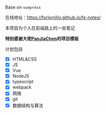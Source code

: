 Base on `vuepress`

在线地址：https://forlornlily.github.io/fe-notes/

本项目为个人在前端路上的一些笔记

**特别感谢大佬[PanJiaChen](https://github.com/PanJiaChen)的项目模板**

计划包括

- [x] HTML&CSS
- [x] JS
- [x] Vue
- [x] NodeJS
- [x] typescript
- [x] webpack
- [x] 网络
- [x] git
- [x] 数据结构与算法
